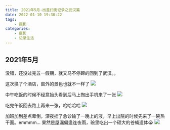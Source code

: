 ```yaml
---
title: 2021年5月-出差扫街记录之武汉篇
date: 2022-01-10 19:30:22
tags:
    - 摄影
categories:
    - 摄影
    - 记录生活
---
```


## 2021年5月

没错，还没过完五一假期，就又马不停蹄的回到了武汉。。

这次换了个酒店，窗外的景色也就不一样了
![](https://upyun.oneone.life/upyun-img/IMG_20210505_202428.jpg)

<!--more-->

中午吃饭的时候不经意抬头看到后马上掏出手机来了一张
![](https://upyun.oneone.life/upyun-img/IMG_20210513_122325.jpg)

吃完午饭回去路上再来一张，哈哈哈哈
![](https://upyun.oneone.life/upyun-img/IMG_20210513_122744.jpg)


加班加到差点晕倒，深夜挂了急诊输了一晚上的液，早上出院的时候先来了一碗热干面。emmmm...  果然是屋漏偏逢连夜雨，碗里吃出一个硕大的苍蝇遗体😭
![](https://upyun.oneone.life/upyun-img/IMG_20210522_073418%20(1).jpg)
